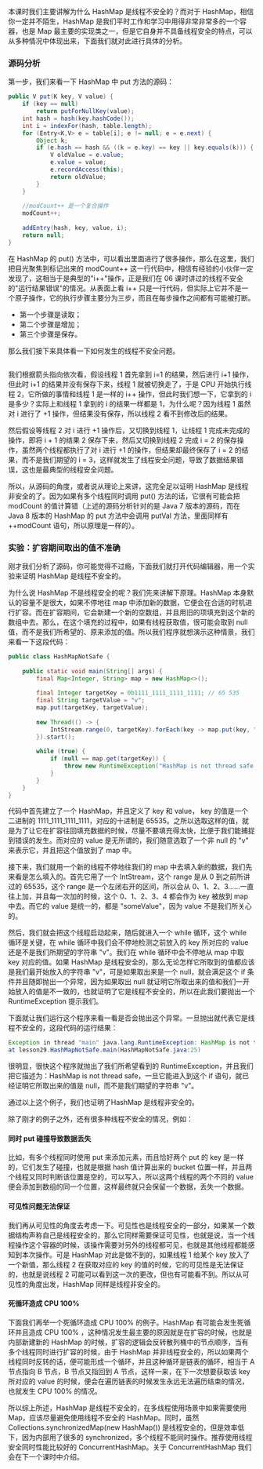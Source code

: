 本课时我们主要讲解为什么 HashMap 是线程不安全的？而对于 HashMap，相信你一定并不陌生，HashMap 是我们平时工作和学习中用得非常非常多的一个容器，也是 Map 最主要的实现类之一，但是它自身并不具备线程安全的特点，可以从多种情况中体现出来，下面我们就对此进行具体的分析。

### 源码分析

第一步，我们来看一下 HashMap 中 put 方法的源码：

```java
public V put(K key, V value) {
    if (key == null)
        return putForNullKey(value);
    int hash = hash(key.hashCode());
    int i = indexFor(hash, table.length);
    for (Entry<K,V> e = table[i]; e != null; e = e.next) {
        Object k;
        if (e.hash == hash && ((k = e.key) == key || key.equals(k))) {
            V oldValue = e.value;
            e.value = value;
            e.recordAccess(this);
            return oldValue;
        }
    } 
 
    //modCount++ 是一个复合操作
    modCount++;
 
    addEntry(hash, key, value, i);
    return null;
}
```

在 HashMap 的 put() 方法中，可以看出里面进行了很多操作，那么在这里，我们把目光聚焦到标记出来的 modCount++ 这一行代码中，相信有经验的小伙伴一定发现了，这相当于是典型的"i++"操作，正是我们在 06 课时讲过的线程不安全的"运行结果错误"的情况。从表面上看 i++ 只是一行代码，但实际上它并不是一个原子操作，它的执行步骤主要分为三步，而且在每步操作之间都有可能被打断。

* 第一个步骤是读取；
* 第二个步骤是增加；
* 第三个步骤是保存。

那么我们接下来具体看一下如何发生的线程不安全问题。

<Image alt="" src="https://s0.lgstatic.com/i/image3/M01/60/C7/Cgq2xl4YRJeAC6fuAAA8JO4TxM0077.png"/>

我们根据箭头指向依次看，假设线程 1 首先拿到 i=1 的结果，然后进行 i+1 操作，但此时 i+1 的结果并没有保存下来，线程 1 就被切换走了，于是 CPU 开始执行线程 2，它所做的事情和线程 1 是一样的 i++ 操作，但此时我们想一下，它拿到的 i 是多少？实际上和线程 1 拿到的 i 的结果一样都是 1，为什么呢？因为线程 1 虽然对 i 进行了 +1 操作，但结果没有保存，所以线程 2 看不到修改后的结果。

然后假设等线程 2 对 i 进行 +1 操作后，又切换到线程 1，让线程 1 完成未完成的操作，即将 i + 1 的结果 2 保存下来，然后又切换到线程 2 完成 i = 2 的保存操作，虽然两个线程都执行了对 i 进行 +1 的操作，但结果却最终保存了 i = 2 的结果，而不是我们期望的 i = 3，这样就发生了线程安全问题，导致了数据结果错误，这也是最典型的线程安全问题。

所以，从源码的角度，或者说从理论上来讲，这完全足以证明 HashMap 是线程非安全的了。因为如果有多个线程同时调用 put() 方法的话，它很有可能会把 modCount 的值计算错（上述的源码分析针对的是 Java 7 版本的源码，而在 Java 8 版本的 HashMap 的 put 方法中会调用 putVal 方法，里面同样有 ++modCount 语句，所以原理是一样的）。

### 实验：扩容期间取出的值不准确

刚才我们分析了源码，你可能觉得不过瘾，下面我们就打开代码编辑器，用一个实验来证明 HashMap 是线程不安全的。

为什么说 HashMap 不是线程安全的呢？我们先来讲解下原理。HashMap 本身默认的容量不是很大，如果不停地往 map 中添加新的数据，它便会在合适的时机进行扩容。而在扩容期间，它会新建一个新的空数组，并且用旧的项填充到这个新的数组中去。那么，在这个填充的过程中，如果有线程获取值，很可能会取到 null 值，而不是我们所希望的、原来添加的值。所以我们程序就想演示这种情景，我们来看一下这段代码：

```java
public class HashMapNotSafe {
 
    public static void main(String[] args) {
        final Map<Integer, String> map = new HashMap<>();
 
        final Integer targetKey = 0b1111_1111_1111_1111; // 65 535
        final String targetValue = "v";
        map.put(targetKey, targetValue);
 
        new Thread(() -> {
            IntStream.range(0, targetKey).forEach(key -> map.put(key, "someValue"));
        }).start();
 
        while (true) {
            if (null == map.get(targetKey)) {
                throw new RuntimeException("HashMap is not thread safe.");
            }
        }
    }
}
```

代码中首先建立了一个 HashMap，并且定义了 key 和 value， key 的值是一个二进制的 1111_1111_1111_1111，对应的十进制是 65535。之所以选取这样的值，就是为了让它在扩容往回填充数据的时候，尽量不要填充得太快，比便于我们能捕捉到错误的发生。而对应的 value 是无所谓的，我们随意选取了一个非 null 的 "v" 来表示它，并且把这个值放到了 map 中。

接下来，我们就用一个新的线程不停地往我们的 map 中去填入新的数据，我们先来看是怎么填入的。首先它用了一个 IntStream，这个 range 是从 0 到之前所讲过的 65535，这个 range 是一个左闭右开的区间，所以会从 0、1、2、3......一直往上加，并且每一次加的时候，这个 0、1、2、3、4 都会作为 key 被放到 map 中去。而它的 value 是统一的，都是 "someValue"，因为 value 不是我们所关心的。

然后，我们就会把这个线程启动起来，随后就进入一个 while 循环，这个 while 循环是关键，在 while 循环中我们会不停地检测之前放入的 key 所对应的 value 还是不是我们所期望的字符串 "v"。我们在 while 循环中会不停地从 map 中取 key 对应的值。如果 HashMap 是线程安全的，那么无论怎样它所取到的值都应该是我们最开始放入的字符串 "v"，可是如果取出来是一个 null，就会满足这个 if 条件并且随即抛出一个异常，因为如果取出 null 就证明它所取出来的值和我们一开始放入的值是不一致的，也就证明了它是线程不安全的，所以在此我们要抛出一个 RuntimeException 提示我们。

下面就让我们运行这个程序来看一看是否会抛出这个异常。一旦抛出就代表它是线程不安全的，这段代码的运行结果：

```java
Exception in thread "main" java.lang.RuntimeException: HashMap is not thread safe.
at lesson29.HashMapNotSafe.main(HashMapNotSafe.java:25)
```

很明显，很快这个程序就抛出了我们所希望看到的 RuntimeException，并且我们把它描述为：HashMap is not thread safe，一旦它能进入到这个 if 语句，就已经证明它所取出来的值是 null，而不是我们期望的字符串 "v"。

通过以上这个例子，我们也证明了HashMap 是线程非安全的。

除了刚才的例子之外，还有很多种线程不安全的情况，例如：

#### 同时 put 碰撞导致数据丢失

比如，有多个线程同时使用 put 来添加元素，而且恰好两个 put 的 key 是一样的，它们发生了碰撞，也就是根据 hash 值计算出来的 bucket 位置一样，并且两个线程又同时判断该位置是空的，可以写入，所以这两个线程的两个不同的 value 便会添加到数组的同一个位置，这样最终就只会保留一个数据，丢失一个数据。

#### 可见性问题无法保证

我们再从可见性的角度去考虑一下。可见性也是线程安全的一部分，如果某一个数据结构声称自己是线程安全的，那么它同样需要保证可见性，也就是说，当一个线程操作这个容器的时候，该操作需要对另外的线程都可见，也就是其他线程都能感知到本次操作。可是 HashMap 对此是做不到的，如果线程 1 给某个 key 放入了一个新值，那么线程 2 在获取对应的 key 的值的时候，它的可见性是无法保证的，也就是说线程 2 可能可以看到这一次的更改，但也有可能看不到。所以从可见性的角度出发，HashMap 同样是线程非安全的。

#### 死循环造成 CPU 100%

下面我们再举一个死循环造成 CPU 100% 的例子。HashMap 有可能会发生死循环并且造成 CPU 100% ，这种情况发生最主要的原因就是在扩容的时候，也就是内部新建新的 HashMap 的时候，扩容的逻辑会反转散列桶中的节点顺序，当有多个线程同时进行扩容的时候，由于 HashMap 并非线程安全的，所以如果两个线程同时反转的话，便可能形成一个循环，并且这种循环是链表的循环，相当于 A 节点指向 B 节点，B 节点又指回到 A 节点，这样一来，在下一次想要获取该 key 所对应的 value 的时候，便会在遍历链表的时候发生永远无法遍历结束的情况，也就发生 CPU 100% 的情况。

所以综上所述，HashMap 是线程不安全的，在多线程使用场景中如果需要使用 Map，应该尽量避免使用线程不安全的 HashMap。同时，虽然 Collections.synchronizedMap(new HashMap()) 是线程安全的，但是效率低下，因为内部用了很多的 synchronized，多个线程不能同时操作。推荐使用线程安全同时性能比较好的 ConcurrentHashMap。关于 ConcurrentHashMap 我们会在下一个课时中介绍。
